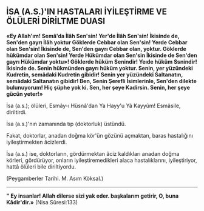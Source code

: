 ## İSA (A.S.)'IN HASTALARI İYİLEŞTİRME VE ÖLÜLERİ DİRİLTME DUASI

**«Ey Allah'ım! Semâ'da İlâh Sen'sin! Yer'de İlâh Sen'sin! İkisinde de, Sen'den gayrı İlâh yoktur Göklerde Cebbar olan Sen'sin! Yerde Cebbar olan Sen'sin! İkisinde de, Sen'den gay­rı Cebbar olan, yoktur. Göklerde hükümdar olan Sen'sin! Yerde Hükümdar olan Sen'sin İkisinde de Sen'den gayrı Hükümdar yoktu»! Göklerde hüküm Senindir! Yeıde hüküm Ssnindir! İkisinde de. Senin hükmünden gayrı hüküm yok­tur. Senin, yer yüzündeki Kudretin, semâdaki Kudretin gibidir! Senin yer yüzündeki Saltana­tın, semâdaki Saltanatın gibidir! Ben, Senin Şe­refli İsimlerinle, Sen'den dilekte bulunuyorum! Hiç şüphe yok ki. Sen, her şeye Kadirsin. Senin, her şeye gücün yeter!»**

İsa (a.s.); ölüleri, Esmây-ı Hüsnâ'dan Ya Hayy'u Yâ Kayyûm! Esmâsile, diriltirdi.

İsa (a.s.)'nın zamanında tıp (doktorluk) üs­tündü.

Fakat, doktorlar, anadan doğma kör'ün gö­zünü açmaktan, baras hastalığını iyileştirmek­ten âcizlerdi.

İsa (a.s.) ise, doktorların, gördürmektan âciz kaldıkları anadan doğma körleri, gördürüyor, onların iyileştiremedikleri alaca hastalıklarını, iyileştiriyor, hattâ ölüleri bile diriltiyordu.

(Peygamberler Tarihi. M. Asım Köksal.)

<hr>

**" Ey insanlar! Allah dilerse sizi yak eder. başkalarım getirir, O, buna Kâdir'dir.»**
(Nisa Sûresi:133)
